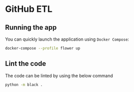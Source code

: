 # GitHub ETL


## Running the app

You can quickly launch the application using `Docker Compose`:

```bash
docker-compose --profile flower up
```

## Lint the code 

The code can be linted by using the below command

```bash
python -m black .
```